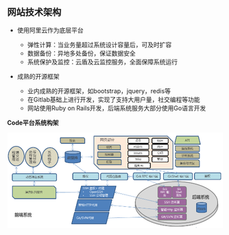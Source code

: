 ## 网站技术架构

- 使用阿里云作为底层平台
	- 弹性计算：当业务量超过系统设计容量后，可及时扩容
	- 数据备份：异地多处备份，保证数据安全
	- 系统保护及监控：云盾及云监控服务，全面保障系统运行

- 成熟的开源框架
	- 业内成熟的开源框架，如bootstrap，jquery，redis等
	- 在Gitlab基础上进行开发，实现了支持大用户量，社交编程等功能
	- 网站使用Ruby on Rails开发，后端系统服务大部分使用Go语言开发

**Code平台系统构架**

![](images/architecture.png)